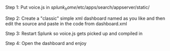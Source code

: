 Step 1: Put voice.js in $splunk_home$/etc/apps/search/appserver/static/

Step 2: Create a "classic" simple xml dashboard named as you like and then edit the source and paste in the code from dashboard.xml

Step 3: Restart Splunk so voice.js gets picked up and compiled in

Step 4: Open the dashboard and enjoy
